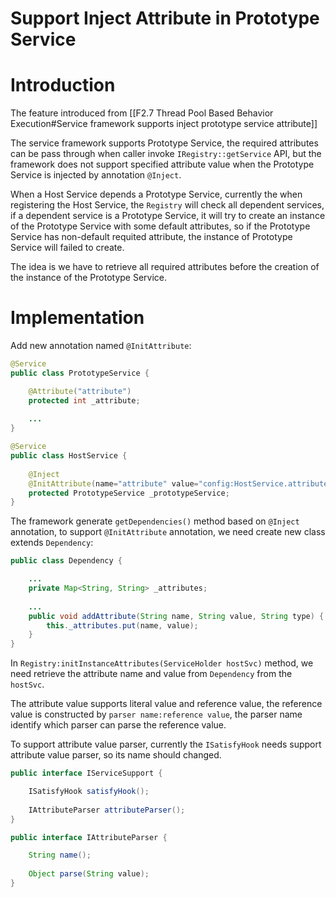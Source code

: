 Support Inject Attribute in Prototype Service
===
# Introduction
The feature introduced from [[F2.7 Thread Pool Based Behavior Execution#Service framework supports inject prototype service attribute]]

The service framework supports Prototype Service, the required attributes can be pass through when caller invoke `IRegistry::getService` API, but the framework does not support specified attribute value when the Prototype Service is injected by annotation `@Inject`.

When a Host Service depends a Prototype Service, currently the when registering the Host Service, the `Registry` will check all dependent services, if a dependent service is a Prototype Service, it will try to create an instance of the Prototype Service with some default attributes, so if the Prototype Service has non-default requited attribute, the instance of Prototype Service will failed to create.

The idea is we have to retrieve all required attributes before the creation of the instance of the Prototype Service.

# Implementation

Add new annotation named `@InitAttribute`:

```java
@Service
public class PrototypeService {

	@Attribute("attribute")
	protected int _attribute;
	
	...
}

@Service
public class HostService {
	
	@Inject
	@InitAttribute(name="attribute" value="config:HostService.attribute")
	protected PrototypeService _prototypeService;
}
```

The framework generate `getDependencies()` method based on `@Inject` annotation, to support `@InitAttribute` annotation, we need create new class extends `Dependency`:

```java
public class Dependency {

	...
	private Map<String, String> _attributes;
	
	...
	public void addAttribute(String name, String value, String type) {
		this._attributes.put(name, value);
	}
}
```

In `Registry:initInstanceAttributes(ServiceHolder hostSvc)` method, we need retrieve the attribute name and value from `Dependency` from the `hostSvc`.

The attribute value supports literal value and reference value, the reference value is constructed by `parser name:reference value`, the parser name identify which parser can parse the reference value.

To support attribute value parser, currently the `ISatisfyHook` needs support attribute value parser, so its name should changed.

```java
public interface IServiceSupport {

	ISatisfyHook satisfyHook();
	
	IAttributeParser attributeParser();
}

public interface IAttributeParser {

	String name();
	
	Object parse(String value);
}
```